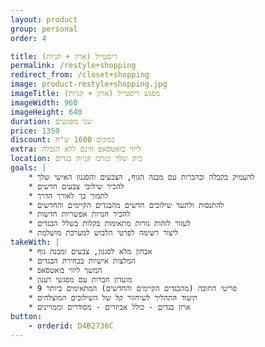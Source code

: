 ```yaml
---
layout: product
group: personal
order: 4

title: ריסטייל (ארון + קניות)
permalink: /restyle+shopping
redirect_from: /closet+shopping
image: product-restyle+shopping.jpg
imageTitle: מפגש ריסטייל (ארון + קניות)
imageWidth: 960
imageHeight: 640
duration: שני מפגשים
price: 1350
discount: במקום 1600 ש"ח
extra: ליווי בואטסאפ חינם ללא הגבלה
location: בית שלך ומרכז קניות בגדים
goals: |
    * להעמיק בקבלה ובהכרות עם מבנה הגוף, הצבעים והסגנון האישי שלך
    * להכיר שילובי צבעים חדשים
    * לתמוך בך לאורך הדרך
    * להתנסות ולתעד שילובים חדשים מהבגדים הקיימים והחדשים
    * להכיר חנויות אפשריות חדשות
    * לעזור לזהות גזרות מתאימות בקלות בשלל הבגדים
    * ליצור רשימה לפרטי הלבוש למערכת מושלמת
takeWith: |
    * אבחון מלא לסגנון, צבעים ומבנה גוף
    * המלצות אישיות בבחירת הבגדים
    * המשך ליווי בואטסאפ
    * מועדון חברות עם מפגשי רענון
    * 9 פריטי החובה (מהבגדים הקיימים והחדשים) המתאימים ביותר
    * תיעוד התהליך לשיחזור קל של השילובים המוצלחים
    * ארון בגדים - כולל אביזרים - מסודרים וממויינים
button:
    - orderid: D4B2736C
---
```

